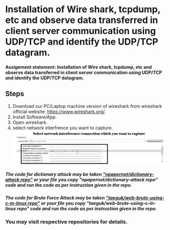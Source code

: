 #  Installation of Wire shark, tcpdump, etc and observe data transferred in client server communication using UDP/TCP and identify the UDP/TCP datagram.
#### Assigement statement: Installation of Wire shark, tcpdump, etc and observe data transferred in client server communication using UDP/TCP and identify the UDP/TCP datagram. 


## Steps

1. Download our PC/Laptop machine version of wireshark from wireshark official website: https://www.wireshark.org/.
2. Install Software/App.
3. Open wireshark.
4. select network interfrence you want to capture.
![](https://github.com/ajaychaudhary-git/Sec-lab-Ecb/blob/main/Sample_code/Assigment_4/Network_interfrence.png)


##### The code for dictionary attack may be taken ["npapernot/dictionary-attack repo"](https://github.com/npapernot/dictionary-attack) or your file you copy "npapernot/dictionary-attack repo" code and run the code as per instruction given in the repo.

##### The code for  Brute Force Attack may be taken ["taeguk/web-brute-using-c-in-linux repo"](https://github.com/taeguk/web-brute-using-c-in-linux) or your file you copy "taeguk/web-brute-using-c-in-linux repo" code and run the code as per instruction given in the repo.
 
### You may visit respective repositories for details.
